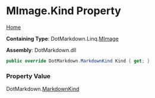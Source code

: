 # MImage\.Kind Property

[Home](../../../../README.md)

**Containing Type**: DotMarkdown\.Linq\.[MImage](../README.md)

**Assembly**: DotMarkdown\.dll

```csharp
public override DotMarkdown.MarkdownKind Kind { get; }
```

### Property Value

DotMarkdown\.[MarkdownKind](../../../MarkdownKind/README.md)

